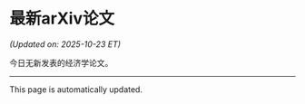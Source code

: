 # 最新arXiv论文

<!-- ARXIV_PAPERS_START -->
*(Updated on: 2025-10-23 ET)*

今日无新发表的经济学论文。
<!-- ARXIV_PAPERS_END -->

---
This page is automatically updated.
